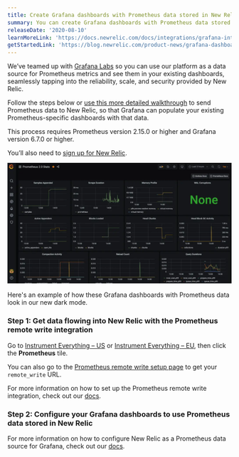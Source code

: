 ```yaml
---
title: Create Grafana dashboards with Prometheus data stored in New Relic
summary: You can create Grafana dashboards with Prometheus data stored in New Relic!
releaseDate: '2020-08-10'
learnMoreLink: 'https://docs.newrelic.com/docs/integrations/grafana-integrations/get-started/grafana-support-prometheus-promql'
getStartedLink: 'https://blog.newrelic.com/product-news/grafana-dashboards-prometheus-telemetry-data-platform/'
---
```


We’ve teamed up with [Grafana Labs](https://grafana.com) so you can use our platform as a data source for Prometheus metrics and see them in your existing dashboards, seamlessly tapping into the reliability, scale, and security provided by New Relic.

Follow the steps below or [use this more detailed walkthrough](https://blog.newrelic.com/product-news/grafana-dashboards-prometheus-telemetry-data-platform/) to send Prometheus data to New Relic, so that Grafana can populate your existing Prometheus-specific dashboards with that data.

This process requires Prometheus version 2.15.0 or higher and Grafana version 6.7.0 or higher.

You’ll also need to [sign up for New Relic](https://newrelic.com/signup/).

![A screenshot of a Grafana dashboard with Prometheus data](./images/prometheus_grafana_dashboard.webp "A screenshot of a Grafana dashboard with Prometheus data")

Here's an example of how these Grafana dashboards with Prometheus data look in our new dark mode.

### Step 1: Get data flowing into New Relic with the Prometheus remote write integration

Go to [Instrument Everything – US](https://one.newrelic.com/launcher/nr1-core.settings?pane=eyJuZXJkbGV0SWQiOiJ0dWNzb24ucGxnLWluc3RydW1lbnQtZXZlcnl0aGluZyJ9) or [Instrument Everything – EU](http://one.eu.newrelic.com/launcher/nr1-core.settings?pane=eyJuZXJkbGV0SWQiOiJ0dWNzb24ucGxnLWluc3RydW1lbnQtZXZlcnl0aGluZyJ9), then click the **Prometheus** tile.

You can also go to the [Prometheus remote write setup page](https://one.newrelic.com/launcher/nr1-core.settings?pane=eyJuZXJkbGV0SWQiOiJwcm9tZXRoZXVzLXJlbW90ZS13cml0ZS1pbnRlZ3JhdGlvbi1uZXJkbGV0cy5zZXR1cC1wcm9tZXRoZXVzIn0=) to get your `remote_write` URL.

For more information on how to set up the Prometheus remote write integration, check out our [docs](/docs/integrations/prometheus-integrations/install-configure-remote-write/set-your-prometheus-remote-write-integration).

### Step 2: Configure your Grafana dashboards to use Prometheus data stored in New Relic

For more information on how to configure New Relic as a Prometheus data source for Grafana, check out our [docs](/docs/integrations/grafana-integrations/set-configure/configure-new-relic-prometheus-data-source-grafana).
